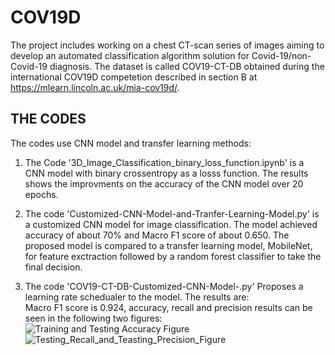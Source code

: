 # COV19D
The project includes working on a chest CT-scan series of images aiming to develop an automated classification algorithm solution for Covid-19/non-Covid-19 diagnosis. The dataset is called COV19-CT-DB obtained during the international COV19D competetion described in section B at https://mlearn.lincoln.ac.uk/mia-cov19d/.

## THE CODES
The codes use CNN model and transfer learning methods:  <br />        
1.  The Code '3D_Image_Classification_binary_loss_function.ipynb' is a CNN model with binary crossentropy as a losss function. The results shows the improvments on the accuracy  of the CNN model over 20 epochs. <br />
2. The code 'Customized-CNN-Model-and-Tranfer-Learning-Model.py' is a customized CNN model for image classification. The model achieved accuracy of about 70% and Macro F1 score of about 0.650. The proposed model is compared to a transfer learning model, MobileNet, for feature exctraction followed by a random forest classifier to take the final decision. <br/>  

3. The code 'COV19-CT-DB-Customized-CNN-Model-.py' Proposes a learning rate schedualer to the model. The results are:<br/>
Macro F1 score is 0.924, accuracy, recall and precision results can be seen in the following two figures: <br/>
![Training and Testing Accuracy Figure](../master/Figures/trainandtestacc.png)               <br />
![Testing_Recall_and_Teasting_Precision_Figure](../master/Figures/recalandprecision.png)

